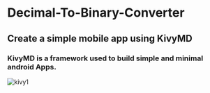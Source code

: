 # Decimal-To-Binary-Converter
## Create a simple mobile app using KivyMD

### KivyMD is a framework used to build simple and minimal android Apps.

![kivy1](https://user-images.githubusercontent.com/68163782/126899955-3f47c56e-c196-46d9-8dff-00f32317df2c.JPG)
